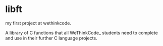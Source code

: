 # libft
my first project at wethinkcode.

A library of C functions that all WeThinkCode_ students need to complete and use in their further C language projects.